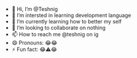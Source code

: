 - 👋 Hi, I’m @Teshnig
- 👀 I’m intersted in learning development language 
- 🌱 I’m currently learning how to better my self
- 💞️ I’m looking to collaborate on nothing
- 📫 How to reach me @teshnig on ig
- 😄 Pronouns: 😂😂
- ⚡ Fun fact: 😂⚠️😂

<!---
Teshnig/Teshnig is a ✨ special ✨ repository because its `README.md` (this file) appears on your GitHub profile.
You can click the Preview link to take a look at your changes.
--->
